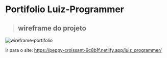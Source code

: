 # Portifolio Luiz-Programmer

> ## wireframe do projeto
![wireframe-portifolio](https://user-images.githubusercontent.com/20600529/198123671-c2460014-3a11-4813-80b8-02bde98d7cc4.png)

Ir para o site: https://peppy-croissant-9c8b1f.netlify.app/luiz_programmer/
